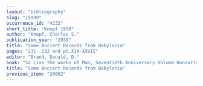 ```yaml
---
layout: "bibliography"
slug: "19999"
occurrence_id: "4232"
short_title: "Knopf 1939"
author: "Knopf, Charles S."
publication_year: "1939"
title: "Some Ancient Records from Babylonia"
pages: "231- 232 and pl.XIX-XXVII"
editor: "Brand, Donald, D."
book: "So Live the works of Man, Seventieth Anniversary Volume Honouring Edgar Lee Hewett (Albuquerque)"
title: "Some Ancient Records from Babylonia"
previous_item: "20002"
---
```

